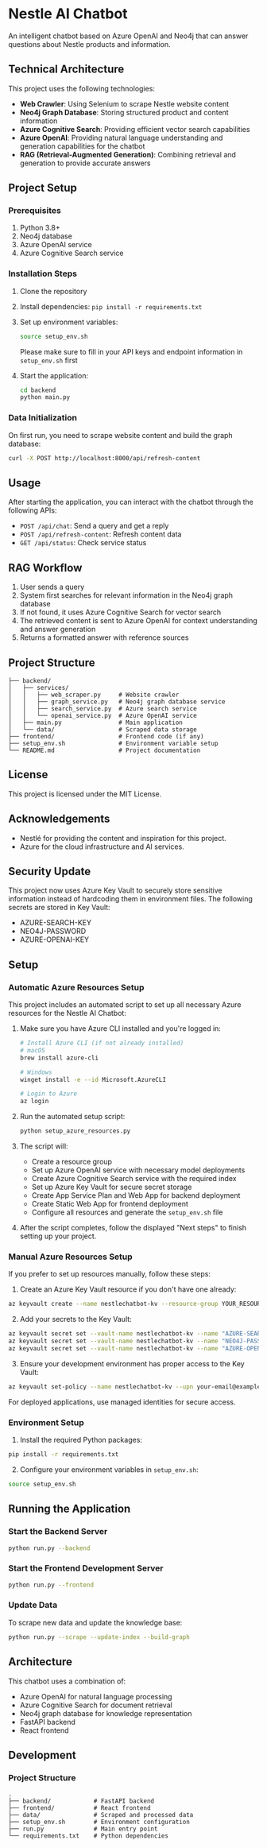# Nestle AI Chatbot

An intelligent chatbot based on Azure OpenAI and Neo4j that can answer questions about Nestle products and information.

## Technical Architecture

This project uses the following technologies:

- **Web Crawler**: Using Selenium to scrape Nestle website content
- **Neo4j Graph Database**: Storing structured product and content information
- **Azure Cognitive Search**: Providing efficient vector search capabilities
- **Azure OpenAI**: Providing natural language understanding and generation capabilities for the chatbot
- **RAG (Retrieval-Augmented Generation)**: Combining retrieval and generation to provide accurate answers

## Project Setup

### Prerequisites

1. Python 3.8+
2. Neo4j database
3. Azure OpenAI service
4. Azure Cognitive Search service

### Installation Steps

1. Clone the repository
2. Install dependencies: `pip install -r requirements.txt`
3. Set up environment variables:
   ```bash
   source setup_env.sh
   ```
   Please make sure to fill in your API keys and endpoint information in `setup_env.sh` first

4. Start the application:
   ```bash
   cd backend
   python main.py
   ```

### Data Initialization

On first run, you need to scrape website content and build the graph database:

```bash
curl -X POST http://localhost:8000/api/refresh-content
```

## Usage

After starting the application, you can interact with the chatbot through the following APIs:

- `POST /api/chat`: Send a query and get a reply
- `POST /api/refresh-content`: Refresh content data
- `GET /api/status`: Check service status

## RAG Workflow

1. User sends a query
2. System first searches for relevant information in the Neo4j graph database
3. If not found, it uses Azure Cognitive Search for vector search
4. The retrieved content is sent to Azure OpenAI for context understanding and answer generation
5. Returns a formatted answer with reference sources

## Project Structure

```
├── backend/
│   ├── services/
│   │   ├── web_scraper.py     # Website crawler
│   │   ├── graph_service.py   # Neo4j graph database service
│   │   ├── search_service.py  # Azure search service
│   │   └── openai_service.py  # Azure OpenAI service
│   ├── main.py                # Main application
│   └── data/                  # Scraped data storage
├── frontend/                  # Frontend code (if any)
├── setup_env.sh               # Environment variable setup
└── README.md                  # Project documentation
```

## License

This project is licensed under the MIT License.

## Acknowledgements

- Nestlé for providing the content and inspiration for this project.
- Azure for the cloud infrastructure and AI services.

## Security Update

This project now uses Azure Key Vault to securely store sensitive information instead of hardcoding them in environment files. The following secrets are stored in Key Vault:

- AZURE-SEARCH-KEY
- NEO4J-PASSWORD
- AZURE-OPENAI-KEY

## Setup

### Automatic Azure Resources Setup

This project includes an automated script to set up all necessary Azure resources for the Nestle AI Chatbot:

1. Make sure you have Azure CLI installed and you're logged in:
   ```bash
   # Install Azure CLI (if not already installed)
   # macOS
   brew install azure-cli
   
   # Windows
   winget install -e --id Microsoft.AzureCLI
   
   # Login to Azure
   az login
   ```

2. Run the automated setup script:
   ```bash
   python setup_azure_resources.py
   ```

3. The script will:
   - Create a resource group
   - Set up Azure OpenAI service with necessary model deployments
   - Create Azure Cognitive Search service with the required index
   - Set up Azure Key Vault for secure secret storage
   - Create App Service Plan and Web App for backend deployment
   - Create Static Web App for frontend deployment
   - Configure all resources and generate the `setup_env.sh` file

4. After the script completes, follow the displayed "Next steps" to finish setting up your project.

### Manual Azure Resources Setup

If you prefer to set up resources manually, follow these steps:

1. Create an Azure Key Vault resource if you don't have one already:

```bash
az keyvault create --name nestlechatbot-kv --resource-group YOUR_RESOURCE_GROUP --location YOUR_LOCATION
```

2. Add your secrets to the Key Vault:

```bash
az keyvault secret set --vault-name nestlechatbot-kv --name "AZURE-SEARCH-KEY" --value "your-search-key"
az keyvault secret set --vault-name nestlechatbot-kv --name "NEO4J-PASSWORD" --value "your-neo4j-password"
az keyvault secret set --vault-name nestlechatbot-kv --name "AZURE-OPENAI-KEY" --value "your-openai-key"
```

3. Ensure your development environment has proper access to the Key Vault:

```bash
az keyvault set-policy --name nestlechatbot-kv --upn your-email@example.com --secret-permissions get list
```

For deployed applications, use managed identities for secure access.

### Environment Setup

1. Install the required Python packages:

```bash
pip install -r requirements.txt
```

2. Configure your environment variables in `setup_env.sh`:

```bash
source setup_env.sh
```

## Running the Application

### Start the Backend Server

```bash
python run.py --backend
```

### Start the Frontend Development Server

```bash
python run.py --frontend
```

### Update Data

To scrape new data and update the knowledge base:

```bash
python run.py --scrape --update-index --build-graph
```

## Architecture

This chatbot uses a combination of:

- Azure OpenAI for natural language processing
- Azure Cognitive Search for document retrieval
- Neo4j graph database for knowledge representation
- FastAPI backend
- React frontend

## Development

### Project Structure

```
.
├── backend/            # FastAPI backend
├── frontend/           # React frontend
├── data/               # Scraped and processed data
├── setup_env.sh        # Environment configuration
├── run.py              # Main entry point
└── requirements.txt    # Python dependencies
``` 